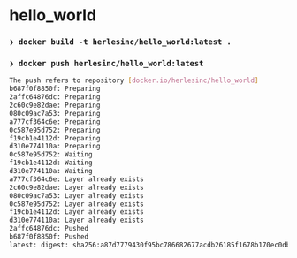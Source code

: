 # hello_world

### `❯ docker build -t herlesinc/hello_world:latest .`

### `❯ docker push herlesinc/hello_world:latest`
```bash
The push refers to repository [docker.io/herlesinc/hello_world]
b687f0f8850f: Preparing
2affc64876dc: Preparing
2c60c9e82dae: Preparing
080c09ac7a53: Preparing
a777cf364c6e: Preparing
0c587e95d752: Preparing
f19cb1e4112d: Preparing
d310e774110a: Preparing
0c587e95d752: Waiting
f19cb1e4112d: Waiting
d310e774110a: Waiting
a777cf364c6e: Layer already exists
2c60c9e82dae: Layer already exists
080c09ac7a53: Layer already exists
0c587e95d752: Layer already exists
f19cb1e4112d: Layer already exists
d310e774110a: Layer already exists
2affc64876dc: Pushed
b687f0f8850f: Pushed
latest: digest: sha256:a87d7779430f95bc786682677acdb26185f1678b170ec0db8d7e00ed02c81b6e size: 1995
```

